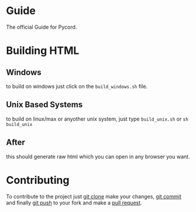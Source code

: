 # Guide
The official Guide for Pycord.

# Building HTML

## Windows
to build on windows just click on the `build_windows.sh` file.

## Unix Based Systems
to build on linux/max or anyother unix system, just type `build_unix.sh` or `sh build_unix`

## After
this should generate raw html which you can open in any browser you want.

# Contributing
To contribute to the project just [git clone](https://git-scm.com/docs/git-clone) make your changes, 
[git commit](https://git-scm.com/docs/git-commit) and finally [git push](https://git-scm.com/docs/git-push) to your fork and make a [pull request](https://github.com/Pycord-Development/guide/compare).
